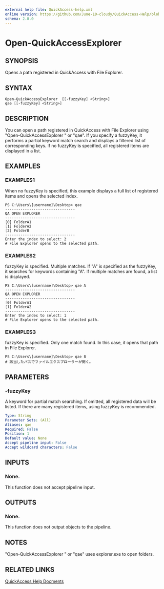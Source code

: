 ```yaml
---
external help file: QuickAccess-help.xml
online version: https://github.com/June-10-cloudy/QuickAccess-Help/blob/main/en-US/QuickAccess-help.xml
schema: 2.0.0
---
```

# Open-QuickAccessExplorer 
## SYNOPSIS
Opens a path registered in QuickAccess with File Explorer.
## SYNTAX
```
Open-QuickAccessExplorer  [[-fuzzyKey] <String>]
qae [[-fuzzyKey] <String>]
```
## DESCRIPTION
You can open a path registered in QuickAccess with File Explorer using "Open-QuickAccessExplorer " or "qae".
If you specify a fuzzyKey, it performs a partial keyword match search and displays a filtered list of corresponding keys.
If no fuzzyKey is specified, all registered items are displayed in a list.
## EXAMPLES
### EXAMPLES1
When no fuzzyKey is specified, this example displays a full list of registered items and opens the selected index.
```
PS C:\Users\[username]\Desktop> qae
--------------------------------
QA OPEN EXPLORER
--------------------------------
[0] FolderA1
[1] FolderA2
[2] FolderB
--------------------------------
Enter the index to select: 2
# File Explorer opens to the selected path.
```
### EXAMPLES2 
fuzzyKey is specified. Multiple matches.
If "A" is specified as the fuzzyKey, it searches for keywords containing "A".
If multiple matches are found, a list is displayed.
```
PS C:\Users\[username]\Desktop> qae A
--------------------------------
QA OPEN EXPLORER
--------------------------------
[0] FolderA1
[1] FolderA2
--------------------------------
Enter the index to select: 1
# File Explorer opens to the selected path.
```
### EXAMPLES3
fuzzyKey is specified. Only one match found. In this case, it opens that path in File Explorer.
```
PS C:\Users\[username]\Desktop> qae B
# 該当したパスでファイルエクスプローラーが開く。
```
## PARAMETERS
### -fuzzyKey
A keyword for partial match searching.
If omitted, all registered data will be listed.
If there are many registered items, using fuzzyKey is recommended.
```yaml
Type: String
Parameter Sets: (All)
Aliases: qae
Required: False
Position: 1
Default value: None
Accept pipeline input: False
Accept wildcard characters: False
```
## INPUTS
### None. 
This function does not accept pipeline input.
## OUTPUTS
### None. 
This function does not output objects to the pipeline.
## NOTES
"Open-QuickAccessExplorer " or "qae" uses explorer.exe to open folders.
## RELATED LINKS
[QuickAccess Help Docments](https://github.com/June-10-cloudy/QuickAccess-Help)
